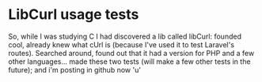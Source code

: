 # LibCurl usage tests

So, while I was studying C I had discovered a lib called libCurl: founded cool,
already knew what cUrl is (because I've used it to test Laravel's routes).
Searched around, found out that it had a version for PHP and a few
other languages... made these two tests
(will make a few other tests in the future); and i'm posting in github now 'u'
